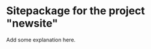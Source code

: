 Sitepackage for the project "newsite"
==============================================================

Add some explanation here.
